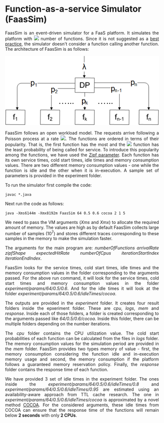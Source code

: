 # Function-as-a-service Simulator (FaasSim)

<p align="justify">FaasSim is an event-driven simulator for a FaaS platform. It simulates the platform with <img src="https://render.githubusercontent.com/render/math?math=N"> number of functions. Since it is not suggested as a <a href="https://www.ibm.com/cloud/learn/faas#toc-principles-JNV0JBYp">best practice</a>, the simulator doesn't consider a function calling another function. The architecture of FaasSim is as follows: </p>

<p align="center"><img src="./images/architecture.png" alt="Architecture of FaasSim"></p>

<p align="justify">FaasSim follows an open workload model. The requests arrive following a Poisson process at a rate <img src="https://render.githubusercontent.com/render/math?math=\lambda">. The functions are ordered in terms of their popularity. That is, the first function has the most and the <img src="https://render.githubusercontent.com/render/math?math=n^{\text{th}}"> function has the least probability of being called for service. To introduce this popularity among the functions, we have used the <a href="https://en.wikipedia.org/wiki/Zipf%27s_law">Zipf parameter</a>. Each function has its own service times, cold start times, idle times and memory consumption values. There are two different memory consumption values - one while the function is idle and the other when it is in-execution.  A sample set of parameters is provided in the experiment folder.</p>

To run the simulator first compile the code:

    javac *.java

Next run the code as follows:

    java -Xms6144m -Xmx8192m FaasSim 64 0.5 0.6 cocoa 2 1 5

<p align="justify">We need to pass the VM arguments (<i>Xms</i> and <i>Xmx</i>) to allocate the required amount of memory. The values are high as by default FaasSim collects large number of samples (10<sup>7</sup>) and stores different traces corresponding to these samples in the memory to make the simulation faster.</p>

<p align="justify">The arguments for the main program are: <i>numberOfFunctions arrivalRate zipfShape expectedHitRate numberOfCpus iterationStartIndex iterationEndIndex</i>.</p>
    
<p align="justify">FaasSim looks for the service times, cold start times, idle times and the memory consumption values in the folder corresponding to the arguments passed. For the above run command, it will look for the service times, cold start times and memory consumption values in the folder <i>experiment/params/64/0.5/0.6</i>. And for the idle times it will look at the folder <i>experiment/params/64/0.5/0.6/idleTimes/cocoa</i>.</p>

<p align="justify">The outputs are provided in the <i>experiment</i> folder. It creates four result folders inside the epxeriment folder. These are <i>cpu</i>, <i>logs</i>, <i>mem</i> and <i>response</i>. Inside each of those folders, a folder is created corresponding to the arguments passed like <i>64/0.5/0.6/cocoa</i>. Inside this folder, there can be multiple folders depending on the number iterations. </p>

<p align="justify">The <i>cpu</i> folder contains the CPU utilization value. The cold start probabilities of each function can be calculated from the files in <i>logs</i> folder. The memory consumption values for the simulation period are provided in the <i>mem</i> folder. FaasSim provides two types memory of value - first, the memory consumption considering the function idle and in-execution memory usage and second, the memory consumption if the platform follows a guaranteed memory reservation policy. Finally, the <i>response</i> folder contains the response time of each function.</p>

<p align="justify">We have provided 3 set of idle times in the experiment folder. The ones inside the <i>experiment/params/64/0.5/0.6/idleTimes/0.8</i> and <i>experiment/params/64/0.5/0.6/idleTimes/0.95</i> are estimated using an availability-aware approach from TTL cache research. The one in <i>experiment/params/64/0.5/0.6/idleTimes/cocoa</i> is approximated by a novel method <a href="https://arxiv.org/pdf/2007.01222.pdf">COCOA</a>. For the considered arguments, these idle times from COCOA can ensure that the response time of the functions will remain below <b>2 seconds</b> with only <b>2 CPUs</b>.</p>
